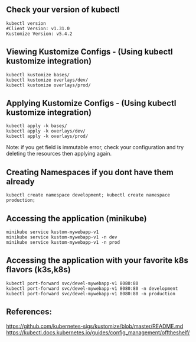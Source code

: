 ## Check your version of kubectl
```
kubectl version
#Client Version: v1.31.0
Kustomize Version: v5.4.2
```

## Viewing Kustomize Configs - (Using kubectl kustomize integration)
```
kubectl kustomize bases/
kubectl kustomize overlays/dev/
kubectl kustomize overlays/prod/
```

## Applying Kustomize Configs - (Using kubectl kustomize integration)
```
kubectl apply -k bases/
kubectl apply -k overlays/dev/
kubectl apply -k overlays/prod/
```
Note: if you get field is immutable error, check your configuration and try deleting the resources then applying again.


## Creating Namespaces if you dont have them already
```
kubectl create namespace development; kubectl create namespace production;
```


## Accessing the application (minikube)
```
minikube service kustom-mywebapp-v1
minikube service kustom-mywebapp-v1 -n dev
minikube service kustom-mywebapp-v1 -n prod
```

## Accessing the application with your favorite k8s flavors (k3s,k8s)
```
kubectl port-forward svc/devel-mywebapp-v1 8080:80
kubectl port-forward svc/devel-mywebapp-v1 8080:80 -n development
kubectl port-forward svc/devel-mywebapp-v1 8080:80 -n production

```
## References:
https://github.com/kubernetes-sigs/kustomize/blob/master/README.md
https://kubectl.docs.kubernetes.io/guides/config_management/offtheshelf/
